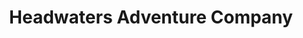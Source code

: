 ---
title: "Headwaters Adventure Company"
url: /redding/headwaters-adventure-company/
shop: Sport
---